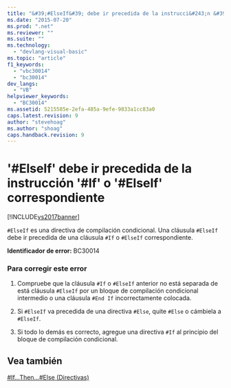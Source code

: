```yaml
---
title: "&#39;#ElseIf&#39; debe ir precedida de la instrucci&#243;n &#39;#If&#39; o &#39;#ElseIf&#39; correspondiente | Microsoft Docs"
ms.date: "2015-07-20"
ms.prod: ".net"
ms.reviewer: ""
ms.suite: ""
ms.technology: 
  - "devlang-visual-basic"
ms.topic: "article"
f1_keywords: 
  - "vbc30014"
  - "bc30014"
dev_langs: 
  - "VB"
helpviewer_keywords: 
  - "BC30014"
ms.assetid: 5215585e-2efa-485a-9efe-9833a1cc83a0
caps.latest.revision: 9
author: "stevehoag"
ms.author: "shoag"
caps.handback.revision: 9
---
```

# &#39;#ElseIf&#39; debe ir precedida de la instrucci&#243;n &#39;#If&#39; o &#39;#ElseIf&#39; correspondiente
[!INCLUDE[vs2017banner](../../../visual-basic/developing-apps/includes/vs2017banner.md)]

`#ElseIf` es una directiva de compilación condicional.  Una cláusula `#ElseIf` debe ir precedida de una cláusula `#If` o `#ElseIf` correspondiente.  
  
 **Identificador de error:** BC30014  
  
### Para corregir este error  
  
1.  Compruebe que la cláusula `#If`  o `#ElseIf` anterior no está separada de está cláusula `#ElseIf` por un bloque de compilación condicional intermedio o una cláusula `#End If` incorrectamente colocada.  
  
2.  Si `#ElseIf` va precedida de una directiva `#Else`, quite `#Else` o cámbiela a `#ElseIf`.  
  
3.  Si todo lo demás es correcto, agregue una directiva `#If` al principio del bloque de compilación condicional.  
  
## Vea también  
 [\#If...Then...\#Else \(Directivas\)](../../../visual-basic/language-reference/directives/if-then-else-directives.md)